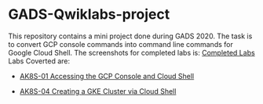# GADS-Qwiklabs-project
This repository contains a mini project done during GADS 2020. The task is to convert GCP console commands into command line commands for Google Cloud Shell.
The screenshots for completed labs is: [Completed Labs](https://github.com/SammyOina/GADS-Qwiklabs-project/tree/master/qwiklabs%20completed)
Labs Coverted are:

* [AK8S-01 Accessing the GCP Console and Cloud Shell](https://github.com/SammyOina/GADS-Qwiklabs-project/blob/master/AK8S-01%20Accessing%20the%20GCP%20Console%20and%20Cloud%20Shell.md)

* [AK8S-04 Creating a GKE Cluster via Cloud Shell](https://github.com/SammyOina/GADS-Qwiklabs-project/blob/master/AK8S-04%20Creating%20a%20GKE%20Cluster%20via%20Cloud%20Shell.md)
